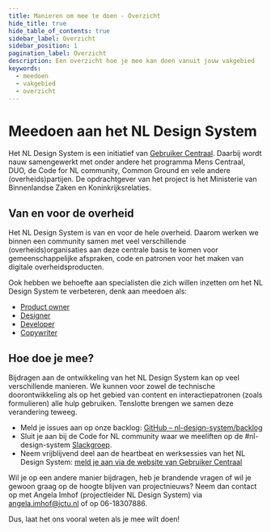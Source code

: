 ```yaml
---
title: Manieren om mee te doen - Overzicht
hide_title: true
hide_table_of_contents: true
sidebar_label: Overzicht
sidebar_position: 1
pagination_label: Overzicht
description: Een overzicht hoe je mee kan doen vanuit jouw vakgebied
keywords:
  - meedoen
  - vakgebied
  - overzicht
---
```


# Meedoen aan het NL Design System

Het NL Design System is een initiatief van <a href="https://www.gebruikercentraal.nl/">Gebruiker Centraal</a>. Daarbij wordt nauw samengewerkt met onder andere het programma Mens Centraal, DUO, de Code for NL community, Common Ground en vele andere (overheids)partijen. De opdrachtgever van het project is het Ministerie van Binnenlandse Zaken en Koninkrijksrelaties.

## Van en voor de overheid

Het NL Design System is van en voor de hele overheid. Daarom werken we binnen een community samen met veel verschillende (overheids)organisaties aan deze centrale basis te komen voor gemeenschappelijke afspraken, code en patronen voor het maken van digitale overheidsproducten. 

Ook hebben we behoefte aan specialisten die zich willen inzetten om het NL Design System te verbeteren, denk aan meedoen als:


- [Product owner](01-als-product-owner/README.md)
- [Designer](02-als-designer/README.md)
- [Developer](03-als-developer/README.md)
- [Copywriter](04-als-copywriter/README.md)

## Hoe doe je mee?

Bijdragen aan de ontwikkeling van het NL Design System kan op veel verschillende manieren. We kunnen voor zowel de technische doorontwikkeling als op het gebied van content en interactiepatronen (zoals formulieren) alle hulp gebruiken. Tenslotte brengen we samen deze verandering teweeg.

- Meld je issues aan op onze backlog: <a href="https://github.com/nl-design-system/backlog">GitHub – nl-design-system/backlog</a>
- Sluit je aan bij de Code for NL community waar we meeliften op de #nl-design-system <a href="https://praatmee.codefor.nl/">Slackgroep</a>.
- Neem vrijblijvend deel aan de heartbeat en werksessies van het NL Design System: <a href="https://www.gebruikercentraal.nl/evenementen/">meld je aan via de website van Gebruiker Centraal</a>

Wil je op een andere manier bijdragen, heb je brandende vragen of wil je gewoon graag op de hoogte blijven van projectnieuws? Neem dan contact op met Angela Imhof (projectleider NL Design System) via <a href="mailto:angela.imhof@ictu.nl">angela.imhof@ictu.nl</a> of op 06-18307886.

Dus, laat het ons vooral weten als je mee wilt doen!

<!-- DEZE PAGINA ALS MDX MET MOOI DESIGN? -->
